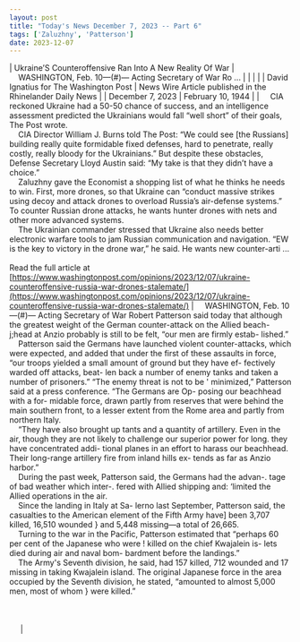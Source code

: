 ```yaml
---
layout: post
title: "Today's News December 7, 2023 -- Part 6"
tags: ['Zaluzhny', 'Patterson']
date: 2023-12-07
---
```


| Ukraine’S Counteroffensive Ran Into A New Reality Of War | &nbsp;&nbsp;&nbsp;&nbsp;WASHINGTON, Feb. 10—(#)— Acting Secretary of War Ro ... |
|  |  |
| David Ignatius for The Washington Post | News Wire Article published in the Rhinelander Daily News |
| December 7, 2023 | February 10, 1944 |
| &nbsp;&nbsp;&nbsp;&nbsp;CIA reckoned Ukraine had a 50-50 chance of success, and an intelligence assessment predicted the Ukrainians would fall “well short” of their goals, The Post wrote.<br>&nbsp;&nbsp;&nbsp;&nbsp;CIA Director William J. Burns told The Post: “We could see [the Russians] building really quite formidable fixed defenses, hard to penetrate, really costly, really bloody for the Ukrainians.” But despite these obstacles, Defense Secretary Lloyd Austin said: “My take is that they didn’t have a choice.”<br>&nbsp;&nbsp;&nbsp;&nbsp;Zaluzhny gave the Economist a shopping list of what he thinks he needs to win. First, more drones, so that Ukraine can “conduct massive strikes using decoy and attack drones to overload Russia’s air-defense systems.” To counter Russian drone attacks, he wants hunter drones with nets and other more advanced systems.<br>&nbsp;&nbsp;&nbsp;&nbsp;The Ukrainian commander stressed that Ukraine also needs better electronic warfare tools to jam Russian communication and navigation. “EW is the key to victory in the drone war,” he said. He wants new counter-arti ...<br><br>Read the full article at<br>[https://www.washingtonpost.com/opinions/2023/12/07/ukraine-counteroffensive-russia-war-drones-stalemate/](https://www.washingtonpost.com/opinions/2023/12/07/ukraine-counteroffensive-russia-war-drones-stalemate/) | &nbsp;&nbsp;&nbsp;&nbsp;WASHINGTON, Feb. 10—(#)— Acting Secretary of War Robert Patterson said today that although   the greatest weight of the German counter-attack on the Allied beach- j;head at Anzio probably is still to be felt, “our men are firmly estab- lished.”<br>&nbsp;&nbsp;&nbsp;&nbsp;Patterson said the Germans have launched violent counter-attacks, which were expected, and added   that under the first of these assaults   in force, “our troops yielded a small   amount of ground but they have ef-  fectively warded off attacks, beat- len back a number of enemy tanks  and taken a number of prisoners.”   “The enemy threat is not to be ' minimized,” Patterson said at a press conference. “The Germans are Op- posing our beachhead with a for- midable force, drawn partly from reserves that were behind the main southern front, to a lesser extent from the Rome area and partly from northern Italy.<br>&nbsp;&nbsp;&nbsp;&nbsp;“They have also brought up tants and a quantity of artillery. Even in the air, though they are not likely to challenge our superior power for long. they have concentrated addi- tional planes in an effort to harass our beachhead. Their long-range artillery fire from inland hills ex- tends as far as Anzio harbor.”<br>&nbsp;&nbsp;&nbsp;&nbsp;During the past week, Patterson said, the Germans had the advan-. tage of bad weather which inter-. fered with Allied shipping and: ‘limited the Allied operations in the air.<br>&nbsp;&nbsp;&nbsp;&nbsp;Since the landing in Italy at Sa- lerno last September, Patterson said, the casualties to the American   element of the Fifth Army have] been 3,707 killed, 16,510 wounded } and 5,448 missing—a total of 26,665.<br>&nbsp;&nbsp;&nbsp;&nbsp;Turning to the war in the Pacific, Patterson estimated that “perhaps 60 per cent of the Japanese who were  ! killed on the chief Kwajalein is-   lets died during air and naval bom- bardment before the landings.”<br>&nbsp;&nbsp;&nbsp;&nbsp;The Army's Seventh division, he said, had 157 killed, 712 wounded and 17 missing in taking Kwajalein island. The original Japanese force   in the area occupied by the Seventh division, he stated, “amounted to   almost 5,000 men, most of whom } were killed.”<br>&nbsp;&nbsp;&nbsp;&nbsp; <br>&nbsp;&nbsp;&nbsp;&nbsp; <br>&nbsp;&nbsp;&nbsp;&nbsp; <br>&nbsp;&nbsp;&nbsp;&nbsp;   |